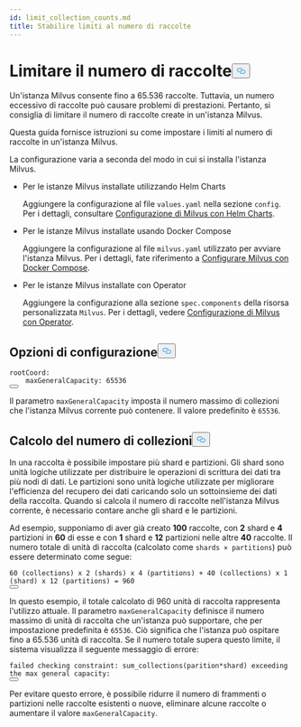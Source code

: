 ```yaml
---
id: limit_collection_counts.md
title: Stabilire limiti al numero di raccolte
---
```

<h1 id="Limit-Collection-Counts" class="common-anchor-header">Limitare il numero di raccolte<button data-href="#Limit-Collection-Counts" class="anchor-icon" translate="no">
      <svg translate="no"
        aria-hidden="true"
        focusable="false"
        height="20"
        version="1.1"
        viewBox="0 0 16 16"
        width="16"
      >
        <path
          fill="#0092E4"
          fill-rule="evenodd"
          d="M4 9h1v1H4c-1.5 0-3-1.69-3-3.5S2.55 3 4 3h4c1.45 0 3 1.69 3 3.5 0 1.41-.91 2.72-2 3.25V8.59c.58-.45 1-1.27 1-2.09C10 5.22 8.98 4 8 4H4c-.98 0-2 1.22-2 2.5S3 9 4 9zm9-3h-1v1h1c1 0 2 1.22 2 2.5S13.98 12 13 12H9c-.98 0-2-1.22-2-2.5 0-.83.42-1.64 1-2.09V6.25c-1.09.53-2 1.84-2 3.25C6 11.31 7.55 13 9 13h4c1.45 0 3-1.69 3-3.5S14.5 6 13 6z"
        ></path>
      </svg>
    </button></h1><p>Un'istanza Milvus consente fino a 65.536 raccolte. Tuttavia, un numero eccessivo di raccolte può causare problemi di prestazioni. Pertanto, si consiglia di limitare il numero di raccolte create in un'istanza Milvus.</p>
<p>Questa guida fornisce istruzioni su come impostare i limiti al numero di raccolte in un'istanza Milvus.</p>
<p>La configurazione varia a seconda del modo in cui si installa l'istanza Milvus.</p>
<ul>
<li><p>Per le istanze Milvus installate utilizzando Helm Charts</p>
<p>Aggiungere la configurazione al file <code translate="no">values.yaml</code> nella sezione <code translate="no">config</code>. Per i dettagli, consultare <a href="/docs/it/configure-helm.md">Configurazione di Milvus con Helm Charts</a>.</p></li>
<li><p>Per le istanze Milvus installate usando Docker Compose</p>
<p>Aggiungere la configurazione al file <code translate="no">milvus.yaml</code> utilizzato per avviare l'istanza Milvus. Per i dettagli, fate riferimento a <a href="/docs/it/configure-docker.md">Configurare Milvus con Docker Compose</a>.</p></li>
<li><p>Per le istanze Milvus installate con Operator</p>
<p>Aggiungere la configurazione alla sezione <code translate="no">spec.components</code> della risorsa personalizzata <code translate="no">Milvus</code>. Per i dettagli, vedere <a href="/docs/it/configure_operator.md">Configurazione di Milvus con Operator</a>.</p></li>
</ul>
<h2 id="Configuration-options" class="common-anchor-header">Opzioni di configurazione<button data-href="#Configuration-options" class="anchor-icon" translate="no">
      <svg translate="no"
        aria-hidden="true"
        focusable="false"
        height="20"
        version="1.1"
        viewBox="0 0 16 16"
        width="16"
      >
        <path
          fill="#0092E4"
          fill-rule="evenodd"
          d="M4 9h1v1H4c-1.5 0-3-1.69-3-3.5S2.55 3 4 3h4c1.45 0 3 1.69 3 3.5 0 1.41-.91 2.72-2 3.25V8.59c.58-.45 1-1.27 1-2.09C10 5.22 8.98 4 8 4H4c-.98 0-2 1.22-2 2.5S3 9 4 9zm9-3h-1v1h1c1 0 2 1.22 2 2.5S13.98 12 13 12H9c-.98 0-2-1.22-2-2.5 0-.83.42-1.64 1-2.09V6.25c-1.09.53-2 1.84-2 3.25C6 11.31 7.55 13 9 13h4c1.45 0 3-1.69 3-3.5S14.5 6 13 6z"
        ></path>
      </svg>
    </button></h2><pre><code translate="no" class="language-yaml">rootCoord:
    maxGeneralCapacity: 65536
<button class="copy-code-btn"></button></code></pre>
<p>Il parametro <code translate="no">maxGeneralCapacity</code> imposta il numero massimo di collezioni che l'istanza Milvus corrente può contenere. Il valore predefinito è <code translate="no">65536</code>.</p>
<h2 id="Calculating-the-number-of-collections" class="common-anchor-header">Calcolo del numero di collezioni<button data-href="#Calculating-the-number-of-collections" class="anchor-icon" translate="no">
      <svg translate="no"
        aria-hidden="true"
        focusable="false"
        height="20"
        version="1.1"
        viewBox="0 0 16 16"
        width="16"
      >
        <path
          fill="#0092E4"
          fill-rule="evenodd"
          d="M4 9h1v1H4c-1.5 0-3-1.69-3-3.5S2.55 3 4 3h4c1.45 0 3 1.69 3 3.5 0 1.41-.91 2.72-2 3.25V8.59c.58-.45 1-1.27 1-2.09C10 5.22 8.98 4 8 4H4c-.98 0-2 1.22-2 2.5S3 9 4 9zm9-3h-1v1h1c1 0 2 1.22 2 2.5S13.98 12 13 12H9c-.98 0-2-1.22-2-2.5 0-.83.42-1.64 1-2.09V6.25c-1.09.53-2 1.84-2 3.25C6 11.31 7.55 13 9 13h4c1.45 0 3-1.69 3-3.5S14.5 6 13 6z"
        ></path>
      </svg>
    </button></h2><p>In una raccolta è possibile impostare più shard e partizioni. Gli shard sono unità logiche utilizzate per distribuire le operazioni di scrittura dei dati tra più nodi di dati. Le partizioni sono unità logiche utilizzate per migliorare l'efficienza del recupero dei dati caricando solo un sottoinsieme dei dati della raccolta. Quando si calcola il numero di raccolte nell'istanza Milvus corrente, è necessario contare anche gli shard e le partizioni.</p>
<p>Ad esempio, supponiamo di aver già creato <strong>100</strong> raccolte, con <strong>2</strong> shard e <strong>4</strong> partizioni in <strong>60</strong> di esse e con <strong>1</strong> shard e <strong>12</strong> partizioni nelle altre <strong>40</strong> raccolte. Il numero totale di unità di raccolta (calcolato come <code translate="no">shards × partitions</code>) può essere determinato come segue:</p>
<pre><code translate="no">60 (collections) x 2 (shards) x 4 (partitions) + 40 (collections) x 1 (shard) x 12 (partitions) = 960
<button class="copy-code-btn"></button></code></pre>
<p>In questo esempio, il totale calcolato di 960 unità di raccolta rappresenta l'utilizzo attuale. Il parametro <code translate="no">maxGeneralCapacity</code> definisce il numero massimo di unità di raccolta che un'istanza può supportare, che per impostazione predefinita è <code translate="no">65536</code>. Ciò significa che l'istanza può ospitare fino a 65.536 unità di raccolta. Se il numero totale supera questo limite, il sistema visualizza il seguente messaggio di errore:</p>
<pre><code translate="no" class="language-shell">failed checking constraint: sum_collections(parition*shard) exceeding the <span class="hljs-built_in">max</span> general capacity:
<button class="copy-code-btn"></button></code></pre>
<p>Per evitare questo errore, è possibile ridurre il numero di frammenti o partizioni nelle raccolte esistenti o nuove, eliminare alcune raccolte o aumentare il valore <code translate="no">maxGeneralCapacity</code>.</p>
